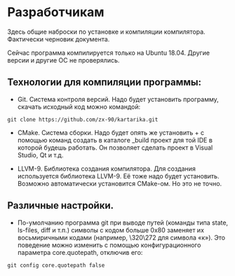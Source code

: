 
# Разработчикам

Здесь общие наброски по установке и компиляции компилятора. Фактически черновик документа.

Сейчас программа компилируется только на Ubuntu 18.04. Другие версии и другие ОС не проверялись.

## Технологии для компиляции программы:

- Git. Система контроля версий. Надо будет установить программу, скачать исходный код можно командой:

~~~~
git clone https://github.com/zx-90/kartarika.git
~~~~

- CMake. Система сборки. Надо будет опять же установить + с помощью команд создать в каталоге _build проект для той IDE в которой будешь работать. Он позволяет сделать проект в Visual Studio, Qt и т.д.

- LLVM-9. Библиотека создания компилятора. Для создания используется библиотека LLVM-9. Её тоже надо будет установить. Возможно автоматически установится CMake-ом. Но это не точно.

## Различные настройки.

- По-умолчанию программа git при выводе путей (команды типа state, ls-files, diff и т.п.) символы с кодом больше 0x80 заменяет их восьмиричными кодами (например, \320\272 для символа «к»). Это поведение можно изменить с помощью конфигурационного параметра core.quotepath, отключив его:

~~~~
git config core.quotepath false
~~~~
